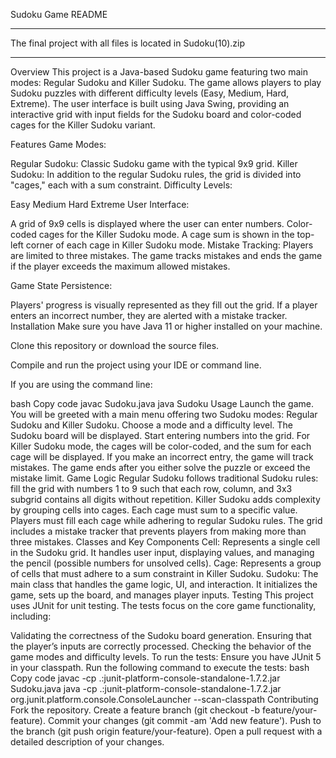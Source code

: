 Sudoku Game README

*****************************************************************
The final project with all files is located in Sudoku(10).zip
*****************************************************************

Overview
This project is a Java-based Sudoku game featuring two main modes: Regular Sudoku and Killer Sudoku. The game allows players to play Sudoku puzzles with different difficulty levels (Easy, Medium, Hard, Extreme). The user interface is built using Java Swing, providing an interactive grid with input fields for the Sudoku board and color-coded cages for the Killer Sudoku variant.

Features
Game Modes:

Regular Sudoku: Classic Sudoku game with the typical 9x9 grid.
Killer Sudoku: In addition to the regular Sudoku rules, the grid is divided into "cages," each with a sum constraint.
Difficulty Levels:

Easy
Medium
Hard
Extreme
User Interface:

A grid of 9x9 cells is displayed where the user can enter numbers.
Color-coded cages for the Killer Sudoku mode.
A cage sum is shown in the top-left corner of each cage in Killer Sudoku mode.
Mistake Tracking: Players are limited to three mistakes. The game tracks mistakes and ends the game if the player exceeds the maximum allowed mistakes.

Game State Persistence:

Players' progress is visually represented as they fill out the grid.
If a player enters an incorrect number, they are alerted with a mistake tracker.
Installation
Make sure you have Java 11 or higher installed on your machine.

Clone this repository or download the source files.

Compile and run the project using your IDE or command line.

If you are using the command line:

bash
Copy code
javac Sudoku.java
java Sudoku
Usage
Launch the game. You will be greeted with a main menu offering two Sudoku modes: Regular Sudoku and Killer Sudoku.
Choose a mode and a difficulty level.
The Sudoku board will be displayed. Start entering numbers into the grid.
For Killer Sudoku mode, the cages will be color-coded, and the sum for each cage will be displayed.
If you make an incorrect entry, the game will track mistakes.
The game ends after you either solve the puzzle or exceed the mistake limit.
Game Logic
Regular Sudoku follows traditional Sudoku rules: fill the grid with numbers 1 to 9 such that each row, column, and 3x3 subgrid contains all digits without repetition.
Killer Sudoku adds complexity by grouping cells into cages. Each cage must sum to a specific value. Players must fill each cage while adhering to regular Sudoku rules.
The grid includes a mistake tracker that prevents players from making more than three mistakes.
Classes and Key Components
Cell: Represents a single cell in the Sudoku grid. It handles user input, displaying values, and managing the pencil (possible numbers for unsolved cells).
Cage: Represents a group of cells that must adhere to a sum constraint in Killer Sudoku.
Sudoku: The main class that handles the game logic, UI, and interaction. It initializes the game, sets up the board, and manages player inputs.
Testing
This project uses JUnit for unit testing. The tests focus on the core game functionality, including:

Validating the correctness of the Sudoku board generation.
Ensuring that the player’s inputs are correctly processed.
Checking the behavior of the game modes and difficulty levels.
To run the tests:
Ensure you have JUnit 5 in your classpath.
Run the following command to execute the tests:
bash
Copy code
javac -cp .:junit-platform-console-standalone-1.7.2.jar Sudoku.java
java -cp .:junit-platform-console-standalone-1.7.2.jar org.junit.platform.console.ConsoleLauncher --scan-classpath
Contributing
Fork the repository.
Create a feature branch (git checkout -b feature/your-feature).
Commit your changes (git commit -am 'Add new feature').
Push to the branch (git push origin feature/your-feature).
Open a pull request with a detailed description of your changes.
